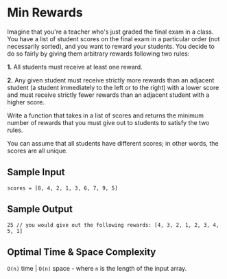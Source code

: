 # Min Rewards

Imagine that you're a teacher who's just graded the final exam in a class. You have a list of student scores on the final exam in a particular order (not necessarily sorted), and you want to reward your students. You decide to do so fairly by giving them arbitrary rewards following two rules:

**1.** All students must receive at least one reward.

**2.** Any given student must receive strictly more rewards than an adjacent student (a student immediately to the left or to the right) with a lower score and must receive strictly fewer rewards than an adjacent student with a higher score.

Write a function that takes in a list of scores and returns the minimum number of rewards that you must give out to students to satisfy the two rules.

You can assume that all students have different scores; in other words, the scores are all unique.

## Sample Input

```plaintext
scores = [8, 4, 2, 1, 3, 6, 7, 9, 5]
```

## Sample Output

```plaintext
25 // you would give out the following rewards: [4, 3, 2, 1, 2, 3, 4, 5, 1]
```

## Optimal Time & Space Complexity

`O(n)` time | `O(n)` space - where `n` is the length of the input array.
